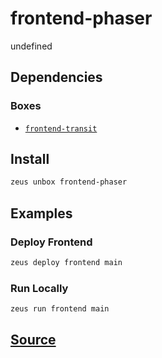 
frontend-phaser
====================


undefined



## Dependencies
### Boxes
* [`frontend-transit`](frontend-transit.md)




## Install
```bash
zeus unbox frontend-phaser
```
## Examples
### Deploy Frontend 
```bash
zeus deploy frontend main
```
### Run Locally 
```bash
zeus run frontend main
```










## [Source](https://github.com/liquidapps-io/zeus-sdk/tree/master/boxes/groups/frontends/frontend-phaser)
